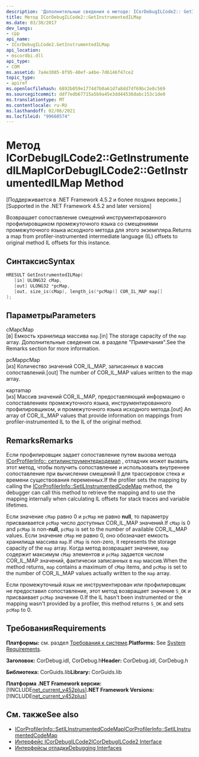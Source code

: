 ```yaml
---
description: 'Дополнительные сведения о методе: ICorDebugILCode2:: GetInstrumentedILMap'
title: Метод ICorDebugILCode2::GetInstrumentedILMap
ms.date: 03/30/2017
dev_langs:
- cpp
api_name:
- ICorDebugILCode2.GetInstrumentedILMap
api_location:
- mscordbi.dll
api_type:
- COM
ms.assetid: 7a4e3085-8f95-40ef-a4be-7d6146f47ce2
topic_type:
- apiref
ms.openlocfilehash: 6892b059e1774d7b0a61d7a8dd7df69bc2e8c569
ms.sourcegitcommit: ddf7edb67715a5b9a45e3dd44536dabc153c1de0
ms.translationtype: MT
ms.contentlocale: ru-RU
ms.lasthandoff: 02/06/2021
ms.locfileid: "99660574"
---
```

# <a name="icordebugilcode2getinstrumentedilmap-method"></a><span data-ttu-id="8eeac-103">Метод ICorDebugILCode2::GetInstrumentedILMap</span><span class="sxs-lookup"><span data-stu-id="8eeac-103">ICorDebugILCode2::GetInstrumentedILMap Method</span></span>

<span data-ttu-id="8eeac-104">[Поддерживается в .NET Framework 4.5.2 и более поздних версиях.]</span><span class="sxs-lookup"><span data-stu-id="8eeac-104">[Supported in the .NET Framework 4.5.2 and later versions]</span></span>  
  
 <span data-ttu-id="8eeac-105">Возвращает сопоставление смещений инструментированного профилировщиком промежуточного языка со смещениями промежуточного языка исходного метода для этого экземпляра.</span><span class="sxs-lookup"><span data-stu-id="8eeac-105">Returns a map from profiler-instrumented intermediate language (IL) offsets to original method IL offsets for this instance.</span></span>  
  
## <a name="syntax"></a><span data-ttu-id="8eeac-106">Синтаксис</span><span class="sxs-lookup"><span data-stu-id="8eeac-106">Syntax</span></span>  
  
```cpp
HRESULT GetInstrumentedILMap(  
   [in] ULONG32 cMap,  
   [out] ULONG32 *pcMap,  
   [out, size_is(cMap), length_is(*pcMap)] COR_IL_MAP map[]  
);  
```  
  
## <a name="parameters"></a><span data-ttu-id="8eeac-107">Параметры</span><span class="sxs-lookup"><span data-stu-id="8eeac-107">Parameters</span></span>  

 <span data-ttu-id="8eeac-108">cMap</span><span class="sxs-lookup"><span data-stu-id="8eeac-108">cMap</span></span>  
 <span data-ttu-id="8eeac-109">[в] Емкость хранилища массива `map`.</span><span class="sxs-lookup"><span data-stu-id="8eeac-109">[in] The storage capacity of the `map` array.</span></span> <span data-ttu-id="8eeac-110">Дополнительные сведения см. в разделе "Примечания".</span><span class="sxs-lookup"><span data-stu-id="8eeac-110">See the Remarks section for more information.</span></span>  
  
 <span data-ttu-id="8eeac-111">pcMap</span><span class="sxs-lookup"><span data-stu-id="8eeac-111">pcMap</span></span>  
 <span data-ttu-id="8eeac-112">[из] Количество значений COR_IL_MAP, записанных в массив сопоставлений.</span><span class="sxs-lookup"><span data-stu-id="8eeac-112">[out] The number of COR_IL_MAP values written to the map array.</span></span>  
  
 <span data-ttu-id="8eeac-113">карта</span><span class="sxs-lookup"><span data-stu-id="8eeac-113">map</span></span>  
 <span data-ttu-id="8eeac-114">[из] Массив значений COR_IL_MAP, предоставляющий информацию о сопоставлениях промежуточного языка, инструментированного профилировщиком, и промежуточного языка исходного метода.</span><span class="sxs-lookup"><span data-stu-id="8eeac-114">[out] An array of COR_IL_MAP values that provide information on mappings from profiler-instrumented IL to the IL of the original method.</span></span>  
  
## <a name="remarks"></a><span data-ttu-id="8eeac-115">Remarks</span><span class="sxs-lookup"><span data-stu-id="8eeac-115">Remarks</span></span>  

 <span data-ttu-id="8eeac-116">Если профилировщик задает сопоставление путем вызова метода [ICorProfilerInfo:: сетилинструментедкодемап](../profiling/icorprofilerinfo-setilinstrumentedcodemap-method.md) , отладчик может вызвать этот метод, чтобы получить сопоставление и использовать внутреннее сопоставление при вычислении смещений Il для трассировок стека и времени существования переменных.</span><span class="sxs-lookup"><span data-stu-id="8eeac-116">If the profiler sets the mapping by calling the [ICorProfilerInfo::SetILInstrumentedCodeMap](../profiling/icorprofilerinfo-setilinstrumentedcodemap-method.md) method, the debugger can call this method to retrieve the mapping and to use the mapping internally when calculating IL offsets for stack traces and variable lifetimes.</span></span>  
  
 <span data-ttu-id="8eeac-117">Если значение `cMap` равно 0 и `pcMap` не равно **null**, то параметру присваивается `pcMap` число доступных COR_IL_MAP значений.</span><span class="sxs-lookup"><span data-stu-id="8eeac-117">If `cMap` is 0 and `pcMap` is non-**null**, `pcMap` is set to the number of available COR_IL_MAP values.</span></span> <span data-ttu-id="8eeac-118">Если значение `cMap` не равно 0, оно обозначает емкость хранилища массива `map`.</span><span class="sxs-lookup"><span data-stu-id="8eeac-118">If `cMap` is non-zero, it represents the storage capacity of the `map` array.</span></span> <span data-ttu-id="8eeac-119">Когда метод возвращает значение, `map` содержит максимум `cMap` элементов и `pcMap` задается числом COR_IL_MAP значений, фактически записанных в `map` массив.</span><span class="sxs-lookup"><span data-stu-id="8eeac-119">When the method returns, `map` contains a maximum of `cMap` items, and `pcMap` is set to the number of COR_IL_MAP values actually written to the `map` array.</span></span>  
  
 <span data-ttu-id="8eeac-120">Если промежуточный язык не инструментирован или профилировщик не предоставил сопоставление, этот метод возвращает значение `S_OK` и присваивает `pcMap` значение 0.</span><span class="sxs-lookup"><span data-stu-id="8eeac-120">If the IL hasn't been instrumented or the mapping wasn't provided by a profiler, this method returns `S_OK` and sets `pcMap` to 0.</span></span>  
  
## <a name="requirements"></a><span data-ttu-id="8eeac-121">Требования</span><span class="sxs-lookup"><span data-stu-id="8eeac-121">Requirements</span></span>  

 <span data-ttu-id="8eeac-122">**Платформы:** см. раздел [Требования к системе](../../get-started/system-requirements.md).</span><span class="sxs-lookup"><span data-stu-id="8eeac-122">**Platforms:** See [System Requirements](../../get-started/system-requirements.md).</span></span>  
  
 <span data-ttu-id="8eeac-123">**Заголовок:** CorDebug.idl, CorDebug.h</span><span class="sxs-lookup"><span data-stu-id="8eeac-123">**Header:** CorDebug.idl, CorDebug.h</span></span>  
  
 <span data-ttu-id="8eeac-124">**Библиотека:** CorGuids.lib</span><span class="sxs-lookup"><span data-stu-id="8eeac-124">**Library:** CorGuids.lib</span></span>  
  
 <span data-ttu-id="8eeac-125">**Платформа .NET Framework версии:**[!INCLUDE[net_current_v452plus](../../../../includes/net-current-v452plus-md.md)]</span><span class="sxs-lookup"><span data-stu-id="8eeac-125">**.NET Framework Versions:** [!INCLUDE[net_current_v452plus](../../../../includes/net-current-v452plus-md.md)]</span></span>  
  
## <a name="see-also"></a><span data-ttu-id="8eeac-126">См. также</span><span class="sxs-lookup"><span data-stu-id="8eeac-126">See also</span></span>

- [<span data-ttu-id="8eeac-127">ICorProfilerInfo::SetILInstrumentedCodeMap</span><span class="sxs-lookup"><span data-stu-id="8eeac-127">ICorProfilerInfo::SetILInstrumentedCodeMap</span></span>](../profiling/icorprofilerinfo-setilinstrumentedcodemap-method.md)
- [<span data-ttu-id="8eeac-128">Интерфейс ICorDebugILCode2</span><span class="sxs-lookup"><span data-stu-id="8eeac-128">ICorDebugILCode2 Interface</span></span>](icordebugilcode2-interface.md)
- [<span data-ttu-id="8eeac-129">Интерфейсы отладки</span><span class="sxs-lookup"><span data-stu-id="8eeac-129">Debugging Interfaces</span></span>](debugging-interfaces.md)
